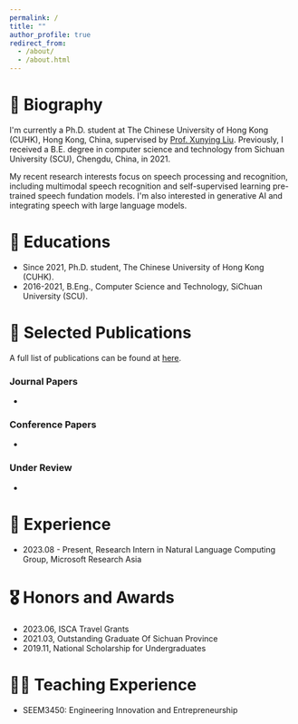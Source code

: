 ```yaml
---
permalink: /
title: ""
author_profile: true
redirect_from: 
  - /about/
  - /about.html
---
```


💬 Biography
=======
I'm currently a Ph.D. student at The Chinese University of Hong Kong (CUHK), Hong Kong, China, supervised by [Prof. Xunying Liu](https://www.se.cuhk.edu.hk/people/academic-staff/prof-liu-xunying/). Previously, I received a B.E. degree in computer science and technology from Sichuan University (SCU), Chengdu, China, in 2021.

My recent research interests focus on speech processing and recognition, including multimodal speech recognition and self-supervised learning pre-trained speech fundation models. I'm also interested in generative AI and integrating speech with large language models.

📖 Educations
===========
- Since 2021, Ph.D. student, The Chinese University of Hong Kong (CUHK).
- 2016-2021, B.Eng., Computer Science and Technology, SiChuan University (SCU).

📝 Selected Publications
===========
A full list of publications can be found at [here](https://scholar.google.com/citations?user=zyk30CYAAAAJ&hl=zh-CN).
### Journal Papers
-
### Conference Papers
-
### Under Review
-

💼 Experience
=========
- 2023.08 - Present, Research Intern in Natural Language Computing Group, Microsoft Research Asia

🎖 Honors and Awards
==========
- 2023.06, ISCA Travel Grants
- 2021.03, Outstanding Graduate Of Sichuan Province
- 2019.11, National Scholarship for Undergraduates

🧑‍🏫 Teaching Experience
==========
- SEEM3450: Engineering Innovation and Entrepreneurship
